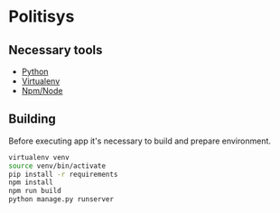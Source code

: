 # Politisys

## Necessary tools
- [Python](https://www.python.org/)
- [Virtualenv](https://virtualenv.pypa.io/en/latest/)
- [Npm/Node](https://nodejs.org/en/)

## Building
Before executing app it's necessary to build and prepare environment.
```bash
virtualenv venv
source venv/bin/activate
pip install -r requirements
npm install
npm run build
python manage.py runserver
```
